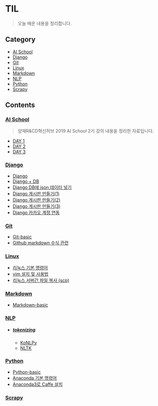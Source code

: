 # TIL

> 오늘 배운 내용을 정리합니다.



## Category

- [AI School](#ai_school)
- [Django](#django)
- [Git](#git)
- [Linux](#linux)
- [Markdown](#markdown)
- [NLP](#nlp)
- [Python](#python)
- [Scrapy](#scrapy)



## Contents

### <a id="ai_school" href="https://github.com/winarc24/TIL/tree/master/AI_School">AI School</a>

> 양재R&CD혁신허브 2019 AI School 2기 강의 내용을 정리한 자료입니다.

- [DAY 1](https://github.com/winarc24/TIL/blob/master/AI_School/DAY%201.md)
- [DAY 2](https://github.com/winarc24/TIL/blob/master/AI_School/DAY%202.md)
- [DAY 3](https://github.com/winarc24/TIL/blob/master/AI_School/DAY%203.md)



### <a id="django" href="https://github.com/winarc24/TIL/blob/master/Django">Django</a>

- [Django](https://github.com/winarc24/TIL/blob/master/Django/Django.md)
- [Django + DB](https://github.com/winarc24/TIL/blob/master/Django/Django%20%2B%20DB.md)
- [Django DB에 json 데이터 넣기](https://github.com/winarc24/TIL/blob/master/Django/Django%20DB에%20json%20데이터%20넣기.md)
- [Django 게시판 만들기(1)](https://github.com/winarc24/TIL/blob/master/Django/Django%20게시판%20만들기%20(1).md)
- [Django 게시판 만들기(2)](https://github.com/winarc24/TIL/blob/master/Django/Django%20게시판%20만들기%20(2).md)
- [Django 게시판 만들기(3)](https://github.com/winarc24/TIL/blob/master/Django/Django%20게시판%20만들기%20(3).md)
- [Django 카카오 계정 연동](https://github.com/winarc24/TIL/blob/master/Django/Django%20카카오%20계정%20연동.md)



### <a id="git" href="https://github.com/winarc24/TIL/tree/master/Git">Git</a>

- [Git-basic](https://github.com/winarc24/TIL/blob/master/Git/Git-basic.md)
- [Github markdown 수식 관련](https://github.com/winarc24/TIL/blob/master/Git/Github%20markdown%20%EC%88%98%EC%8B%9D%20%EA%B4%80%EB%A0%A8.md)



### <a id="linux" href="https://github.com/winarc24/TIL/tree/master/Linux">Linux</a>

- [리눅스 기본 명령어](https://github.com/winarc24/TIL/blob/master/Linux/%EB%A6%AC%EB%88%85%EC%8A%A4%20%EA%B8%B0%EB%B3%B8%20%EB%AA%85%EB%A0%B9%EC%96%B4.md)
- [vim 설치 및 사용법](https://github.com/winarc24/TIL/blob/master/Linux/vim%20%EC%84%A4%EC%B9%98%20%EB%B0%8F%20%EC%82%AC%EC%9A%A9%EB%B2%95.md)
- [리눅스 서버간 파일 복사 (scp)](https://github.com/winarc24/TIL/blob/master/Linux/%EB%A6%AC%EB%88%85%EC%8A%A4%20%EC%84%9C%EB%B2%84%EA%B0%84%20%ED%8C%8C%EC%9D%BC%20%EB%B3%B5%EC%82%AC%20(scp).md)



### <a id="markdown" href="https://github.com/winarc24/TIL/tree/master/Markdown">Markdown</a>

- [Markdown-basic](https://github.com/winarc24/TIL/blob/master/Markdown/Markdown-basic.md)



### <a id="nlp" href="https://github.com/winarc24/TIL/tree/master/NLP">NLP</a>

- ##### [tokenizing](https://github.com/winarc24/TIL/tree/master/NLP/Tokenizing)

  - [KoNLPy](https://github.com/winarc24/TIL/blob/master/NLP/Tokenizing/KoNLPy.ipynb)
  - [NLTK](https://github.com/winarc24/TIL/blob/master/NLP/Tokenizing/NLTK.ipynb)



### <a id="python" href="https://github.com/winarc24/TIL/tree/master/Python">Python</a>

- [Python-basic](https://github.com/winarc24/TIL/blob/master/Python/Python-basic.md)
- [Anaconda 기본 명령어](https://github.com/winarc24/TIL/blob/master/Python/Anaconda%20%EA%B8%B0%EB%B3%B8%20%EB%AA%85%EB%A0%B9%EC%96%B4.md)
- [Anaconda3로 Caffe 설치](https://github.com/winarc24/TIL/blob/master/Python/Anaconda3%EB%A1%9C%20Caffe%20%EC%84%A4%EC%B9%98.md)



### <a id="scrapy" href="https://github.com/winarc24/TIL/tree/master/Scrapy">Scrapy</a>



